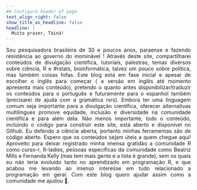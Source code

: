 ```yaml
---
## Configure header of page
text_align_right: false
show_title_as_headline: false
headline: |
  Muito prazer, Tainá!
---
```


<!-- this is a subheadline -->
<div style="text-align: justify"> Sou pesquisadora brasileira de 30 e poucos anos, paraense e fazendo resistência ao governo do inominável ! Através deste site, compartilharei conteúdos de divulgação científica, tutoriais, palestras, temas diversos sobre ciência, R e #rstats, bioinformática, talvez um pouco sobre política, mas também coisas fofas. Este blog está em fase inicial e apesar de escolher o inglês para começar ( a versão em inglês até momento apresenta mais conteúdo), pretendo o quanto antes disponibilizar/traduzir os conteúdos para o português 
 e futuramente para o espanhol também (precisarei de ajuda com a gramática rsrs). Embora ter uma linguagem comum seja importante para a divulgação científica, oferecer alternativas multilíngues promove equidade, inclusão e diversidade na comunidade científica e para além dela. Não menos importante, todo o conteúdo, incluindo o código para construir este site, está aberto e disponível no Github. Eu defendo a ciência aberta, portanto minhas ferramentas são de código aberto. Espero que os conteúdos sejam úteis a quem chegue aqui! Aproveito para deixar registrado minha imensa gratidão a comunidade R como curso-r, R-ladies, pessoas específicas da comunidade como Beatriz Mills e Fernanda Kelly (mas tem mais gente e a lista é grande), sem os quais eu não teria evoluído tanto no aprendizado em programação R, e que acabou me levando ao imenso interesse em tudo relacionado a programação em geral.  Com este blog quero ajudar assim como a comunidade me ajudou 💜.</div> 

         
